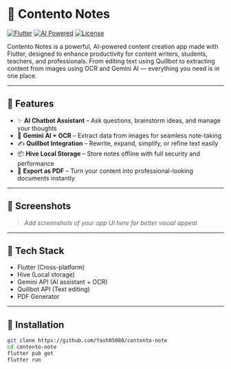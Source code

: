 # 📝 Contento Notes

[![Flutter](https://img.shields.io/badge/Built%20with-Flutter-blue?logo=flutter)](https://flutter.dev/)
[![AI Powered](https://img.shields.io/badge/AI-Gemini%20API-yellow?logo=google)](https://deepmind.google/)
[![License](https://img.shields.io/badge/license-MIT-green)](LICENSE)

Contento Notes is a powerful, AI-powered content creation app made with Flutter, designed to enhance productivity for content writers, students, teachers, and professionals. From editing text using Quillbot to extracting content from images using OCR and Gemini AI — everything you need is in one place.

---

## 🚀 Features

- ✨ **AI Chatbot Assistant** – Ask questions, brainstorm ideas, and manage your thoughts
- 🧠 **Gemini AI + OCR** – Extract data from images for seamless note-taking
- ✍️ **Quillbot Integration** – Rewrite, expand, simplify, or refine text easily
- 📦 **Hive Local Storage** – Store notes offline with full security and performance
- 📄 **Export as PDF** – Turn your content into professional-looking documents instantly

---

## 📸 Screenshots

> _Add screenshots of your app UI here for better visual appeal_

---

## 🔧 Tech Stack

- Flutter (Cross-platform)
- Hive (Local storage)
- Gemini API (AI assistant + OCR)
- Quillbot API (Text editing)
- PDF Generator

---

## 📁 Installation

```bash
git clone https://github.com/Yash05080/contento-note
cd contento-note
flutter pub get
flutter run

